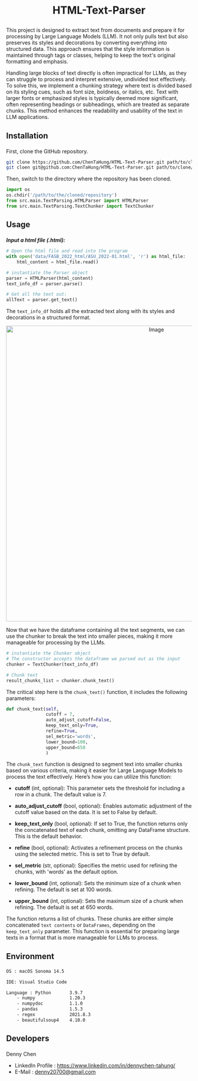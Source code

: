 <h1><p align = 'center'><strong> HTML-Text-Parser</strong> </p></h1>

This project is designed to extract text from documents and prepare it for processing by Large Language Models (LLM). It not only pulls text but also preserves its styles and decorations by converting everything into structured data. This approach ensures that the style information is maintained through tags or classes, helping to keep the text's original formatting and emphasis.

Handling large blocks of text directly is often impractical for LLMs, as they can struggle to process and interpret extensive, undivided text effectively. To solve this, we implement a chunking strategy where text is divided based on its styling cues, such as font size, boldness, or italics, etc. Text with larger fonts or emphasized styles is typically deemed more significant, often representing headings or subheadings, which are treated as separate chunks. This method enhances the readability and usability of the text in LLM applications.

<h2><p><b>Installation</b></p></h2>

First, clone the GitHub repository.

```zsh
git clone https://github.com/ChenTaHung/HTML-Text-Parser.git path/to/clone/the/repository # HTTPS
git cloen git@github.com:ChenTaHung/HTML-Text-Parser.git path/to/clone/the/repository # SSH
```

Then, switch to the directory where the repository has been cloned.

```python
import os
os.chdir('/path/to/the/cloned/repository')
from src.main.TextParsing.HTMLParser import HTMLParser
from src.main.TextParsing.TextChunker import TextChunker
```

<h2><p><b>Usage</b></p></h2>

**_Input a html file (.html):_**

```python
# Open the html file and read into the program
with open('data/FASB_2022_html/ASU_2022-01.html', 'r') as html_file:
    html_content = html_file.read()

# instantiate the Parser object
parser = HTMLParser(html_content)
text_info_df = parser.parse()

# Get all the text out:
allText = parser.get_text()
```

The `text_info_df` holds all the extracted text along with its styles and decorations in a structured format.

<p align = 'center'><img src = 'https://github.com/ChenTaHung/HTML-Text-Parser/blob/doc/images/text_info_df.png' alt = 'Image' style = 'width: 800px'/></p>


Now that we have the dataframe containing all the text segments, we can use the chunker to break the text into smaller pieces, making it more manageable for processing by the LLMs.

```python
# instantiate the Chunker object
# The constructor accepts the dataframe we parsed out as the input
chunker = TextChunker(text_info_df)

# Chunk text
result_chunks_list = chunker.chunk_text()
```


The critical step here is the `chunk_text()` function, it includes the following parameters:

```python
def chunk_text(self, 
               cutoff = 7, 
               auto_adjust_cutoff=False, 
               keep_text_only=True, 
               refine=True, 
               sel_metric='words', 
               lower_bound=100, 
               upper_bound=650
               )
```

The `chunk_text` function is designed to segment text into smaller chunks based on various criteria, making it easier for Large Language Models to process the text effectively. Here’s how you can utilize this function:

- **cutoff** (int, optional): This parameter sets the threshold for including a row in a chunk. The default value is 7.
  
- **auto_adjust_cutoff** (bool, optional): Enables automatic adjustment of the cutoff value based on the data. It is set to False by default.

- **keep_text_only** (bool, optional): If set to True, the function returns only the concatenated text of each chunk, omitting any DataFrame structure. This is the default behavior.

- **refine** (bool, optional): Activates a refinement process on the chunks using the selected metric. This is set to True by default.

- **sel_metric** (str, optional): Specifies the metric used for refining the chunks, with 'words' as the default option.

- **lower_bound** (int, optional): Sets the minimum size of a chunk when refining. The default is set at 100 words.

- **upper_bound** (int, optional): Sets the maximum size of a chunk when refining. The default is set at 650 words.

The function returns a list of chunks. These chunks are either simple concatenated `text contents` or `DataFrames`, depending on the `keep_text_only` parameter. This function is essential for preparing large texts in a format that is more manageable for LLMs to process.

<h2><p><b>Environment</b></p></h2>

```bash
OS : macOS Sonoma 14.5

IDE: Visual Studio Code 

Language : Python       3.9.7 
    - numpy             1.20.3
    - numpydoc          1.1.0
    - pandas            1.5.3
    - regex             2021.8.3
    - beautifulsoup4    4.10.0
```

<h2><p><b>Developers</b></p></h2>

Denny Chen
   -  LinkedIn Profile : https://www.linkedin.com/in/dennychen-tahung/
   -  E-Mail : denny20700@gmail.com
